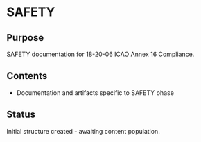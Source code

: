 # SAFETY

## Purpose
SAFETY documentation for 18-20-06 ICAO Annex 16 Compliance.

## Contents
- Documentation and artifacts specific to SAFETY phase

## Status
Initial structure created - awaiting content population.
